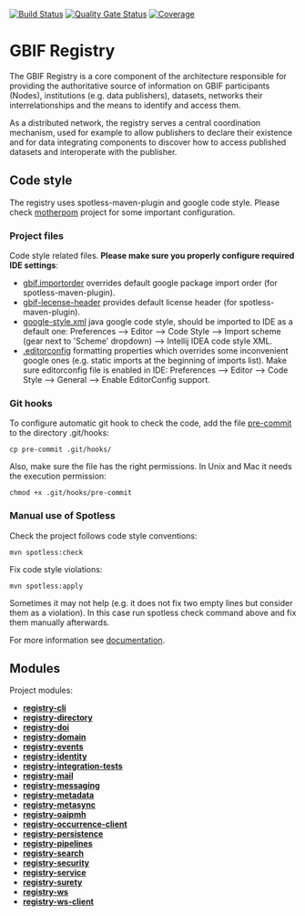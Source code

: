 [![Build Status](https://builds.gbif.org/job/registry/badge/icon?plastic)](https://builds.gbif.org/job/registry/)
[![Quality Gate Status](https://sonar.gbif.org/api/project_badges/measure?project=org.gbif.registry%3Aregistry-parent&metric=alert_status)](https://sonar.gbif.org/dashboard?id=org.gbif.registry%3Aregistry-parent)
[![Coverage](https://sonar.gbif.org/api/project_badges/measure?project=org.gbif.registry%3Aregistry-parent&metric=coverage)](http://sonar.gbif.org/dashboard?id=org.gbif.registry%3Aregistry-parent)

# GBIF Registry

The GBIF Registry is a core component of the architecture responsible for providing the authoritative source of information on GBIF participants (Nodes), institutions (e.g. data publishers), datasets, networks their interrelationships and the means to identify and access them.

As a distributed network, the registry serves a central coordination mechanism, used for example to allow publishers to declare their existence and for data integrating components to discover how to access published datasets and interoperate with the publisher.

## Code style

The registry uses spotless-maven-plugin and google code style.
Please check [motherpom](https://github.com/gbif/motherpom) project for some important configuration.

### Project files

Code style related files. **Please make sure you properly configure required IDE settings**:

- [gbif.importorder](./gbif.importorder) overrides default google package import order (for spotless-maven-plugin).
- [gbif-lecense-header](./gbif-license-header) provides default license header (for spotless-maven-plugin).
- [google-style.xml](./google-style.xml) java google code style, should be imported to IDE as a default one: Preferences --> Editor --> Code Style --> Import scheme (gear next to 'Scheme' dropdown) --> Intellij IDEA code style XML.
- [.editorconfig](./.editorconfig) formatting properties which overrides some inconvenient google ones (e.g. static imports at the beginning of imports list). Make sure editorconfig file is enabled in IDE: Preferences --> Editor --> Code Style --> General --> Enable EditorConfig support.


### Git hooks
To configure automatic git hook to check the code, add the file [pre-commit](pre-commit) to the directory .git/hooks:

```
cp pre-commit .git/hooks/
```

Also, make sure the file has the right permissions. In Unix and Mac it needs the execution permission:

```
chmod +x .git/hooks/pre-commit
```

### Manual use of Spotless

Check the project follows code style conventions:

```
mvn spotless:check
```

Fix code style violations:

```
mvn spotless:apply
```

Sometimes it may not help (e.g. it does not fix two empty lines but consider them as a violation).
In this case run spotless check command above and fix them manually afterwards.

For more information see [documentation](https://github.com/diffplug/spotless/tree/master/plugin-maven).


## Modules
 Project modules:
 - [**registry-cli**](registry-cli/README.md)
 - [**registry-directory**](registry-directory/README.md)
 - [**registry-doi**](registry-doi/README.md)
 - [**registry-domain**](registry-domain/README.md)
 - [**registry-events**](registry-events/README.md)
 - [**registry-identity**](registry-identity/README.md)
 - [**registry-integration-tests**](registry-integration-tests/README.md)
 - [**registry-mail**](registry-mail/README.md)
 - [**registry-messaging**](registry-messaging/README.md)
 - [**registry-metadata**](registry-metadata/README.md)
 - [**registry-metasync**](registry-metasync/README.md)
 - [**registry-oaipmh**](registry-oaipmh/README.md)
 - [**registry-occurrence-client**](registry-occurrence-client/README.md)
 - [**registry-persistence**](registry-persistence/README.md)
 - [**registry-pipelines**](registry-pipelines/README.md)
 - [**registry-search**](registry-search/README.md)
 - [**registry-security**](registry-security/README.md)
 - [**registry-service**](registry-service/README.md)
 - [**registry-surety**](registry-surety/README.md)
 - [**registry-ws**](registry-ws/README.md)
 - [**registry-ws-client**](registry-ws-client/README.md)
